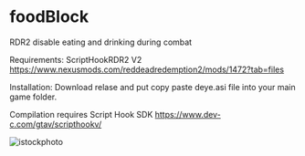# foodBlock
RDR2 disable eating and drinking during combat

Requirements: ScriptHookRDR2 V2 https://www.nexusmods.com/reddeadredemption2/mods/1472?tab=files

Installation: Download relase and put copy paste deye.asi file into your main game folder.

Compilation requires Script Hook SDK https://www.dev-c.com/gtav/scripthookv/

![istockphoto](https://github.com/user-attachments/assets/9d5f66e3-2c99-4f02-8c9a-4165dce203bf)
